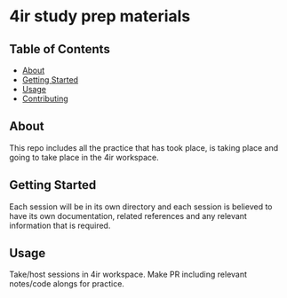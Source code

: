 # 4ir study prep materials

## Table of Contents

- [About](#about)
- [Getting Started](#getting_started)
- [Usage](#usage)
- [Contributing](../CONTRIBUTING.md)

## About <a name = "about"></a>

This repo includes all the practice that has took place, is taking place and going to take place in the 4ir workspace.

## Getting Started <a name = "getting_started"></a>

Each session will be in its own directory and each session is believed to have its own documentation, related references and any relevant information that is required.

## Usage <a name = "usage"></a>

Take/host sessions in 4ir workspace.
Make PR including relevant notes/code alongs for practice.
